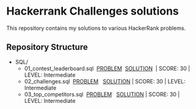 # Hackerrank Challenges solutions

This repository contains my solutions to various HackerRank problems.

## Repository Structure

- SQL/
    - 01_contest_leaderboard.sql &nbsp;[PROBLEM](https://www.hackerrank.com/challenges/contest-leaderboard/problem)&nbsp; [SOLUTION](https://github.com/imyutta/hackerrank_challenges/blob/main/SQL/01_contest_leaderboard.sql)&nbsp; | SCORE: 30 | LEVEL: Intermediate
    - 02_challenges.sql &nbsp;[PROBLEM](https://www.hackerrank.com/challenges/challenges/problem) &nbsp; [SOLUTION](https://github.com/imyutta/hackerrank_challenges/blob/main/SQL/02_challenges.sql)&nbsp;| SCORE: 30 | LEVEL: Intermediate
    - 03_top_competitors.sql &nbsp;[PROBLEM](https://www.hackerrank.com/challenges/full-score/problem) &nbsp; [SOLUTION](https://github.com/imyutta/hackerrank_challenges/blob/main/SQL/03_top_competitors.sql)&nbsp;| SCORE: 30 | LEVEL: Intermediate